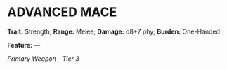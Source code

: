 # ADVANCED MACE

**Trait:** Strength; **Range:** Melee; **Damage:** d8+7 phy; **Burden:** One-Handed

**Feature:** —

*Primary Weapon - Tier 3*